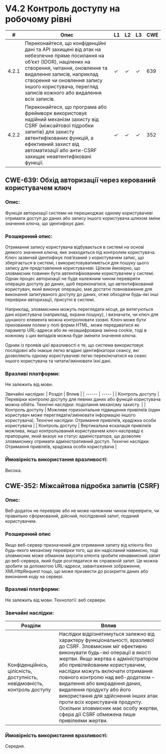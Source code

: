 # V4.2 Контроль доступу на робочому рівні
| # | Опис | L1 | L2 | L3 | CWE |
| - | ----------- | -- | -- | -- | --- |
| 4.2.1 | Переконайтеся, що конфіденційні дані та API захищені від атак на небезпечне пряме посилання на об’єкт (IDOR), націлених на створення, читання, оновлення та видалення записів, наприклад створення чи оновлення запису іншого користувача, перегляд записів кожного або видалення всіх записів. | ✓ | ✓ | ✓ | 639 |
| 4.2.2 | Переконайтеся, що програма або фреймворк використовує надійний механізм захисту від CSRF (міжсайтової підробки запитів) для захисту автентифікованих функцій, а ефективний захист від автоматизації або анти-CSRF захищає неавтентифіковані функції. | ✓ | ✓ | ✓ | 352 |

## CWE-639: Обхід авторизації через керований користувачем ключ

### Опис:
Функція авторизації системи не перешкоджає одному користувачеві отримати доступ до даних або запису іншого користувача шляхом зміни значення ключа, що ідентифікує дані.

### Розширений опис:
Отримання запису користувача відбувається в системі на основі деякого значення ключа, яке знаходиться під контролем користувача. Ключ зазвичай ідентифікує пов’язаний з користувачем запис, що зберігається в системі, і використовуватиметься для пошуку цього запису для представлення користувачеві. Цілком ймовірно, що зловмисник повинен бути автентифікованим користувачем у системі. Однак процес авторизації не буде належним чином перевіряти операцію доступу до даних, щоб переконатися, що автентифікований користувач, який виконує операцію, має достатні повноваження для виконання запитуваного доступу до даних, отже обходячи будь-які інші перевірки авторизації, присутні в системі.

Наприклад, зловмисники можуть переглядати місця, де витягуються дані користувача (наприклад, екрани пошуку), і визначати, чи ключ для шуканого елемента можна контролювати ззовні. Ключ може бути прихованим полем у полі форми HTML, може передаватися як параметр URL-адреси або як незашифрована змінна cookie, тоді в кожному з цих випадків можна буде змінити значення ключа.

Одним із проявів цієї вразливості є те, що система використовує послідовні або інакше легко вгадані ідентифікатори сеансу, які дозволяють одному користувачеві легко переключатися на сеанс іншого користувача та читати/змінювати їхні дані.

### Вразливі платформи:
Не залежить від мови.

Звичайні наслідки:
| Розділ | Вплив |
| ------ | ----- |
| Контроль доступу | Перевірки контролю доступу для певних даних або функцій користувача можна обійти. Технічні наслідки: подолання механізму захисту. |
| Контроль доступу | Можливе горизонтальне підвищення привілеїв (один користувач може переглядати/змінювати інформацію іншого користувача). Технічні наслідки: Отримання привілеїв, крадіжка особи користувача |
| Контроль доступу | Вертикальна ескалація привілеїв можлива, якщо контрольований користувачем ключ насправді є прапорцем, який вказує на статус адміністратора, що дозволяє зловмиснику отримати адміністративний доступ. Технічні наслідки: Отримання привілеїв, крадіжка особи користувача |

### Ймовірність використання вразливості:
Висока.

## CWE-352: Міжсайтова підробка запитів (CSRF)

### Опис:
Веб-додаток не перевіряє або не може належним чином перевірити, чи правильно сформований, дійсний, послідовний запит, поданий користувачем.

### Розширений опис
Якщо веб-сервер призначений для отримання запиту від клієнта без будь-якого механізму перевірки того, що він надісланий навмисно, тоді зловмисник може обманом змусити клієнта зробити ненавмисний запит до веб-сервера, який буде розглядатися як справжній запит. Це можна зробити за допомогою URL-адреси, завантаження зображення, XMLHttpRequest тощо, що може призвести до розкриття даних або виконання коду на сервері.

### Вразливі платформи:
Не залежить від мови.
Технології: веб сервери.

### Звичайні наслідки:
| Розділи | Вплив |
| ------ | ----- |
| Конфіденційнісь, цілісність, доступність, невідмовність, контроль доступу | Наслідки відрізнятимуться залежно від характеру функціональності, вразливої до CSRF. Зловмисник міг ефективно виконувати будь-які операції в якості жертви. Якщо жертва є адміністратором або привілейованим користувачем, наслідки можуть включати отримання повного контролю над веб-додатком – видалення або викрадення даних, видалення продукту або його використання для здійснення інших атак проти всіх користувачів продукту. Оскільки зловмисник має особу жертви, сфера дії CSRF обмежена лише привілеями жертви. | Технічний вплив: Отримання привілеї або підробка особи; подолання захисного механізму; Читання даних програми; Змінити даних програми; DoS: збій, вихід або перезапуск системи.

### Ймовірність використання вразливості:
Середня.
